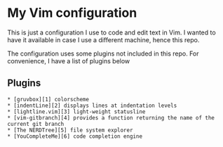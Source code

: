 # My Vim configuration

This is just a configuration I use to code and edit text in Vim. I wanted to have it available in case I use a different machine, hence this repo.

The configuration uses some plugins not included in this repo. For convenience, I have a list of plugins below

## Plugins

    * [gruvbox][1] colorscheme
    * [indentLine][2] displays lines at indentation levels
    * [lightline.vim][3] light-weight statusline
    * [vim-gitbranch][4] provides a function returning the name of the current git branch
    * [The NERDTree][5] file system explorer 
    * [YouCompleteMe][6] code completion engine
    
[1]: https://github.com/morhetz/gruvbox 
[2]: https://github.com/Yggdroot/indentLine 
[3]: https://github.com/itchyny/lightline.vim 
[4]: https://github.com/itchyny/vim-gitbranch
[5]: https://github.com/preservim/nerdtree 
[6]: https://github.com/ycm-core/YouCompleteMe
